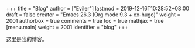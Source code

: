 +++
title = "Blog"
author = ["Eviler"]
lastmod = 2019-12-16T10:28:52+08:00
draft = false
creator = "Emacs 26.3 (Org mode 9.3 + ox-hugo)"
weight = 2001
authorbox = true
comments = true
toc = true
mathjax = true
[menu.main]
  weight = 2001
  identifier = "blog"
+++

这里是我的博客。
